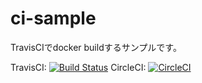 # ci-sample

TravisCIでdocker buildするサンプルです。

TravisCI: [![Build Status](https://travis-ci.com/sotoiwa/ci-sample.svg?branch=master)](https://travis-ci.com/sotoiwa/ci-sample)
CircleCI: [![CircleCI](https://circleci.com/gh/sotoiwa/ci-sample.svg?style=svg)](https://circleci.com/gh/sotoiwa/ci-sample)
